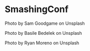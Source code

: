 # SmashingConf

Photo by Sam Goodgame on Unsplash

Photo by Basile Bedelek on Unsplash

Photo by Ryan Moreno on Unsplash